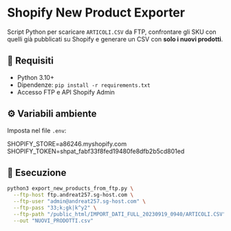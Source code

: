 # Shopify New Product Exporter

Script Python per scaricare `ARTICOLI.CSV` da FTP, confrontare gli SKU con quelli già pubblicati su Shopify e generare un CSV con **solo i nuovi prodotti**.

## 🔧 Requisiti

- Python 3.10+
- Dipendenze: `pip install -r requirements.txt`
- Accesso FTP e API Shopify Admin

## ⚙️ Variabili ambiente
Imposta nel file `.env`:

SHOPIFY_STORE=a86246.myshopify.com
SHOPIFY_TOKEN=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

## 🚀 Esecuzione
```bash
python3 export_new_products_from_ftp.py \
  --ftp-host ftp.andreat257.sg-host.com \
  --ftp-user "admin@andreat257.sg-host.com" \
  --ftp-pass "33;k;gk|k^y2" \
  --ftp-path "/public_html/IMPORT_DATI_FULL_20230919_0940/ARTICOLI.CSV" \
  --out "NUOVI_PRODOTTI.csv"
